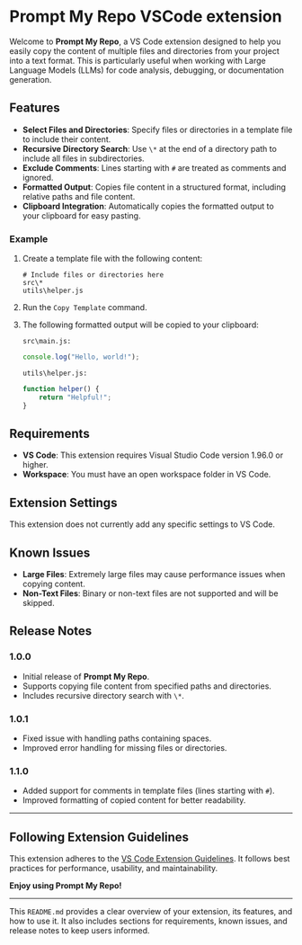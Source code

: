 
# Prompt My Repo VSCode extension

Welcome to **Prompt My Repo**, a VS Code extension designed to help you easily copy the content of multiple files and directories from your project into a text format. This is particularly useful when working with Large Language Models (LLMs) for code analysis, debugging, or documentation generation.

## Features

- **Select Files and Directories**: Specify files or directories in a template file to include their content.
- **Recursive Directory Search**: Use `\*` at the end of a directory path to include all files in subdirectories.
- **Exclude Comments**: Lines starting with `#` are treated as comments and ignored.
- **Formatted Output**: Copies file content in a structured format, including relative paths and file content.
- **Clipboard Integration**: Automatically copies the formatted output to your clipboard for easy pasting.

### Example

1. Create a template file with the following content:
   ```
   # Include files or directories here
   src\*
   utils\helper.js
   ```

2. Run the `Copy Template` command.
3. The following formatted output will be copied to your clipboard:
   ```
   src\main.js:
   ```
   ```javascript
   console.log("Hello, world!");
   ```

   ```
   utils\helper.js:
   ```
   ```javascript
   function helper() {
       return "Helpful!";
   }
   ```

## Requirements

- **VS Code**: This extension requires Visual Studio Code version 1.96.0 or higher.
- **Workspace**: You must have an open workspace folder in VS Code.

## Extension Settings

This extension does not currently add any specific settings to VS Code.

## Known Issues

- **Large Files**: Extremely large files may cause performance issues when copying content.
- **Non-Text Files**: Binary or non-text files are not supported and will be skipped.

## Release Notes

### 1.0.0

- Initial release of **Prompt My Repo**.
- Supports copying file content from specified paths and directories.
- Includes recursive directory search with `\*`.

### 1.0.1

- Fixed issue with handling paths containing spaces.
- Improved error handling for missing files or directories.

### 1.1.0

- Added support for comments in template files (lines starting with `#`).
- Improved formatting of copied content for better readability.

---

## Following Extension Guidelines

This extension adheres to the [VS Code Extension Guidelines](https://code.visualstudio.com/api/references/extension-guidelines). It follows best practices for performance, usability, and maintainability.

**Enjoy using Prompt My Repo!**

--- 

This `README.md` provides a clear overview of your extension, its features, and how to use it. It also includes sections for requirements, known issues, and release notes to keep users informed.